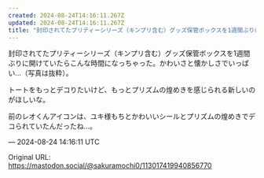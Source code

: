 ```yaml
---
created: 2024-08-24T14:16:11.267Z
updated: 2024-08-24T14:16:11.267Z
title: "封印されてたプリティーシリーズ（キンプリ含む）グッズ保管ボックスを1週間ぶりに開[...]"
---
```


<p>封印されてたプリティーシリーズ（キンプリ含む）グッズ保管ボックスを1週間ぶりに開けていたらこんな時間になっちゃった。かわいさと懐かしさでいっぱい…（写真は抜粋）。</p><p>トートをもっとデコりたいけど、もっとプリズムの煌めきを感じられる新しいのがほしいな。</p><p>前のレオくんアイコンは、ユキ様もちとかわいいシールとプリズムの煌めきでデコられていたんだったね…。</p>

&mdash; 2024-08-24 14:16:11 UTC

Original URL: https://mastodon.social/@sakuramochi0/113017419940856770

